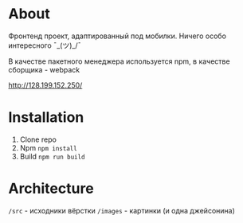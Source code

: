 # About
  Фронтенд проект, адаптированный под мобилки. Ничего особо интересного ¯\_(ツ)_/¯
  
  В качестве пакетного менеджера используется npm, в качестве сборщика - webpack

  http://128.199.152.250/

# Installation
  1. Clone repo
  2. Npm ``npm install``
  3. Build ``npm run build``

# Architecture
  ``/src`` - исходники вёрстки
  ``/images`` - картинки (и одна джейсонина)
